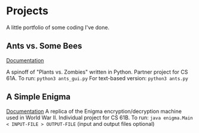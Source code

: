 Projects
========
A little portfolio of some coding I've done. 


Ants vs. Some Bees
----------------
[Documentation](http://www-inst.eecs.berkeley.edu/~cs61a/sp13/projects/ants/ants.html)

A spinoff of "Plants vs. Zombies" written in Python. Partner project for CS 61A. 
To run: 
	`python3 ants_gui.py`
For text-based version: 
	`python3 ants.py`


A Simple Enigma
-----------------
[Documentation](https://inst.eecs.berkeley.edu/~cs61b/fa13/labs/proj0.pdf)
A replica of the Enigma encryption/decryption machine used in World War II. Individual project for CS 61B. 
To run: 
	`java enigma.Main < INPUT-FILE > OUTPUT-FILE`
(input and output files optional)